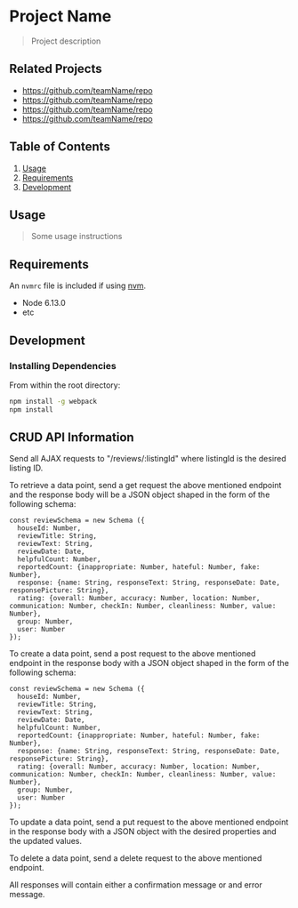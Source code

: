 # Project Name

> Project description

## Related Projects

  - https://github.com/teamName/repo
  - https://github.com/teamName/repo
  - https://github.com/teamName/repo
  - https://github.com/teamName/repo

## Table of Contents

1. [Usage](#Usage)
1. [Requirements](#requirements)
1. [Development](#development)

## Usage

> Some usage instructions

## Requirements

An `nvmrc` file is included if using [nvm](https://github.com/creationix/nvm).

- Node 6.13.0
- etc

## Development

### Installing Dependencies

From within the root directory:

```sh
npm install -g webpack
npm install
```

## CRUD API Information

Send all AJAX requests to "/reviews/:listingId" where listingId
is the desired listing ID.

To retrieve a data point, send a get request the above mentioned
endpoint and the response body will be a JSON object shaped in the
form of the following schema:

```````````
const reviewSchema = new Schema ({
  houseId: Number,
  reviewTitle: String,
  reviewText: String,
  reviewDate: Date,
  helpfulCount: Number,
  reportedCount: {inappropriate: Number, hateful: Number, fake: Number},
  response: {name: String, responseText: String, responseDate: Date, responsePicture: String},
  rating: {overall: Number, accuracy: Number, location: Number, communication: Number, checkIn: Number, cleanliness: Number, value: Number},
  group: Number,
  user: Number
});
`````````````

To create a data point, send a post request to the above mentioned
endpoint in the response body with a JSON object shaped in the form
of the following schema:
`````````````
const reviewSchema = new Schema ({
  houseId: Number,
  reviewTitle: String,
  reviewText: String,
  reviewDate: Date,
  helpfulCount: Number,
  reportedCount: {inappropriate: Number, hateful: Number, fake: Number},
  response: {name: String, responseText: String, responseDate: Date, responsePicture: String},
  rating: {overall: Number, accuracy: Number, location: Number, communication: Number, checkIn: Number, cleanliness: Number, value: Number},
  group: Number,
  user: Number
});
`````````````
To update a data point, send a put request to the above mentioned
endpoint in the response body with a JSON object with the desired
properties and the updated values.

To delete a data point, send a delete request to the above mentioned
endpoint.

All responses will contain either a confirmation message or and error message.